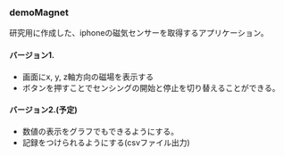 ### demoMagnet

研究用に作成した、iphoneの磁気センサーを取得するアプリケーション。



#### バージョン1. 

- 画面にx, y, z軸方向の磁場を表示する
- ボタンを押すことでセンシングの開始と停止を切り替えることができる。

#### バージョン2.(予定)
- 数値の表示をグラフでもできるようにする。
- 記録をつけられるようにする(csvファイル出力)
